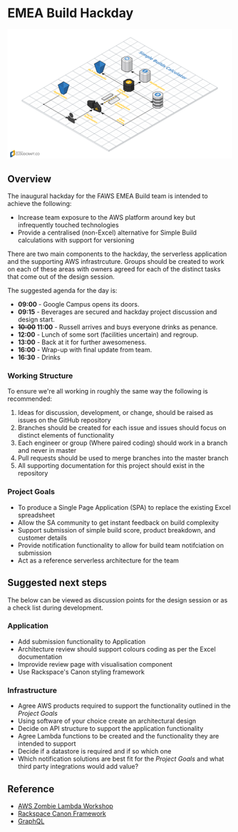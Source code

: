 # EMEA Build Hackday

![architecture diagram](images/simple_builds_architecture.png "Project Architecture Diagram")


## Overview
The inaugural hackday for the FAWS EMEA Build team is intended to achieve the following:

* Increase team exposure to the AWS platform around key but infrequently touched technologies
* Provide a centralised (non-Excel) alternative for Simple Build calculations with support for versioning

There are two main components to the hackday, the serverless application and the supporting AWS infrastrcuture. Groups should be created to work on each of these areas with owners agreed for each of the distinct tasks that come out of the design session. 

The suggested agenda for the day is:

- **09:00** - Google Campus opens its doors. 
- **09:15** - Beverages are secured and hackday project discussion and design start.
- **~~10:00~~ 11:00** - Russell arrives and buys everyone drinks as penance. 
- **12:00** - Lunch of some sort (facilities uncertain) and regroup.
- **13:00** - Back at it for further awesomeness. 
- **16:00** - Wrap-up with final update from team.
- **16:30** - Drinks

### Working Structure
To ensure we're all working in roughly the same way the following is recommended:

1. Ideas for discussion, development, or change, should be raised as issues on the GitHub repository
1. Branches should be created for each issue and issues should focus on distinct elements of functionality
1. Each engineer or group (Where paired coding) should work in a branch and never in master
1. Pull requests should be used to merge branches into the master branch
1. All supporting documentation for this project should exist in the repository

### Project Goals

- To produce a Single Page Application (SPA) to replace the existing Excel spreadsheet
- Allow the SA community to get instant feedback on build complexity 
- Support submission of simple build score, product breakdown, and customer details
- Provide notification functionality to allow for build team notifciation on submission
- Act as a reference serverless architecture for the team

## Suggested next steps
The below can be viewed as discussion points for the design session or as a check list during development. 

### Application

- Add submission functionality to Application
- Architecture review should support colours coding as per the Excel documentation
- Improvide review page with visualisation component
- Use Rackspace's Canon styling framework

### Infrastructure

- Agree AWS products required to support the functionality outlined in the *Project Goals*
- Using software of your choice create an architectural design 
- Decide on API structure to support the application functionality
- Agree Lambda functions to be created and the functionality they are intended to support
- Decide if a datastore is required and if so which one
- Which notification solutions are best fit for the *Project Goals* and what third party integrations would add value?

## Reference 

- [AWS Zombie Lambda Workshop](https://github.com/awslabs/aws-lambda-zombie-workshop)
- [Rackspace Canon Framework](http://rackerlabs.github.io/canon/get-started/)
- [GraphQL](http://graphql.org/)
